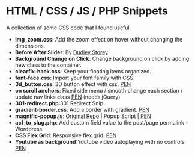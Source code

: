 # HTML / CSS / JS / PHP Snippets
A collection of some CSS code that I found useful.

<ul>
  <li><b>img_zoom.css</b>: Add the zoom effect on hover without changing the dimensions.  </li>
  <li><b>Before After Slider</b>: By <a href="https://codepen.io/dudleystorey"> Dudley Storey </a></li>
  <li><b>Background Change on Click</b>: Change background on click by adding new class to the container.</li>
  <li><b>clearfix-hack.css</b>: Keep your floating items organized.</li>
  <li><b>font-face.css</b>: Import your font family with CSS.</li>
  <li><b>3d_button.css</b>: 3D button effect with css. <a href="https://codepen.io/stakitos/pen/zYOyXWK">PEN</a></li>
  <li><b>on scroll anchors</b>: Fixed side menu / smooth change each section / update nav links class <a href="https://codepen.io/stakitos/pen/gOYJVap">PEN</a> (needs jQuery)</li>
  <li><b>301-redirect.php</b>:301 Redirect Snip</li>
  <li><b>gradient-border.css</b>: Add a border with gradient. <a href="https://codepen.io/stakitos/pen/mdbNBoB">PEN</a></li>
  <li><b>magnific-popup.js</b>: <a href="https://github.com/dimsemenov/Magnific-Popup">Original Repo</a> | Popup Script | <a href="https://codepen.io/stakitos/pen/ExxaOOx">PEN</a></li>
  <li><b>acf_to_slug.php</b>: Add custom field value to the post/page permalink - Wordpress.</li>
  <li><b>CSS Flex Grid</b>: Responsive flex grid. <a href="https://codepen.io/stakitos/pen/gOOaazw">PEN</a></li>
  <li><b>Youtube as background</b>:Youtube video autoplaying with no controls. <a href="https://codepen.io/stakitos/pen/GRRWmGJ">PEN</a> </li>
</ul>
